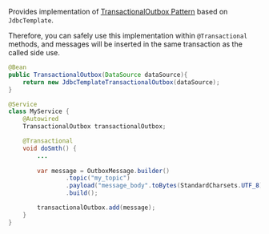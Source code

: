 Provides implementation of [TransactionalOutbox Pattern](../transactional-outbox-core) based on `JdbcTemplate`.

Therefore, you can safely use this implementation within `@Transactional` methods,
and messages will be inserted in the same transaction as the called side use.

```java
@Bean
public TransactionalOutbox(DataSource dataSource){
    return new JdbcTemplateTransactionalOutbox(dataSource);
}

@Service
class MyService {
    @Autowired
    TransactionalOutbox transactionalOutbox;

    @Transactional
    void doSmth() {
        ...
        
        var message = OutboxMessage.builder()
                .topic("my_topic")
                .payload("message_body".toBytes(StandardCharsets.UTF_8))
                .build();

        transactionalOutbox.add(message);
    }
}
```


